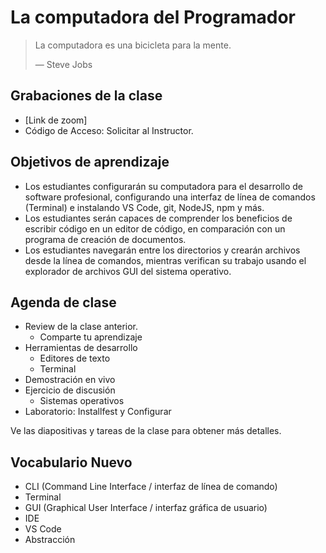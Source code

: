 # La computadora del Programador

> La computadora es una bicicleta para la mente.
>
> — Steve Jobs

## Grabaciones de la clase
- [Link de zoom]
- Código de Acceso: Solicitar al Instructor.

## Objetivos de aprendizaje

- Los estudiantes configurarán su computadora para el desarrollo de software profesional, configurando una interfaz de línea de comandos (Terminal) e instalando VS Code, git, NodeJS, npm y más.
- Los estudiantes serán capaces de comprender los beneficios de escribir código en un editor de código, en comparación con un programa de creación de documentos.
- Los estudiantes navegarán entre los directorios y crearán archivos desde la línea de comandos, mientras verifican su trabajo usando el explorador de archivos GUI del sistema operativo.

## Agenda de clase

- Review de la clase anterior.
   - Comparte tu aprendizaje
- Herramientas de desarrollo
   - Editores de texto
   - Terminal
- Demostración en vivo
- Ejercicio de discusión
   - Sistemas operativos
- Laboratorio: Installfest y Configurar

Ve las diapositivas y tareas de la clase para obtener más detalles.

## Vocabulario Nuevo

- CLI (Command Line Interface / interfaz de línea de comando)
- Terminal
- GUI (Graphical User Interface / interfaz gráfica de usuario)
- IDE
- VS Code
- Abstracción

